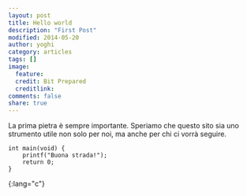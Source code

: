 ```yaml
---
layout: post
title: Hello world
description: "First Post"
modified: 2014-05-20
author: yoghi
category: articles
tags: []
image:
  feature: 
  credit: Bit Prepared
  creditlink:
comments: false
share: true
---
```


La prima pietra &egrave; sempre importante. Speriamo che questo sito sia uno strumento utile non solo per noi, ma anche per chi ci vorr&agrave; seguire.


    int main(void) {
        printf("Buona strada!");
        return 0;
    }
{:lang="c"}